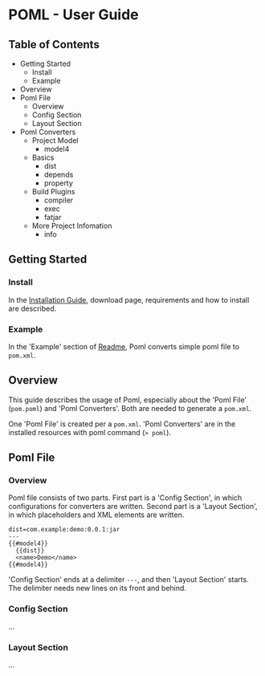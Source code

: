 # POML -  User Guide
## Table of Contents
- Getting Started
    - Install
    - Example
- Overview
- Poml File
    - Overview
    - Config Section
    - Layout Section
- Poml Converters
    - Project Model
        - model4
    - Basics
        - dist
        - depends
        - property
    - Build Plugins
        - compiler
        - exec
        - fatjar
    - More Project Infomation
        - info


## Getting Started
### Install
In the [Installation Guide](./installation-guide.md), download page, requirements and how to install are described.

### Example
In the 'Example' section of [Readme](../readme.md), Poml converts simple poml file to `pom.xml`.


## Overview
This guide describes the usage of Poml, especially about the 'Poml File' (`pom.poml`) and 'Poml Converters'. Both are needed to generate a `pom.xml`.

One 'Poml File' is created per a `pom.xml`. 'Poml Converters' are in the installed resources with poml command (`> poml`).


## Poml File
### Overview
Poml file consists of two parts. First part is a 'Config Section', in which configurations for converters are written. Second part is a 'Layout Section', in which placeholders and XML elements are written.

```
dist=com.example:demo:0.0.1:jar
---
{{#model4}}
  {{dist}}
  <name>Demo</name>
{{#model4}}
```

'Config Section' ends at a delimiter `---`, and then 'Layout Section' starts. The delimiter needs new lines on its front and behind.


### Config Section
...


### Layout Section
...
